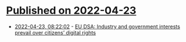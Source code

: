 # [Published on 2022-04-23](index.md)

* [2022-04-23, 08:22:02](https://news.ycombinator.com/item?id=31132417) - [EU DSA: Industry and government interests prevail over citizens’ digital rights](https://www.patrick-breyer.de/en/eu-digital-services-act-industry-and-government-interests-prevail-over-citizens-digital-rights/)
